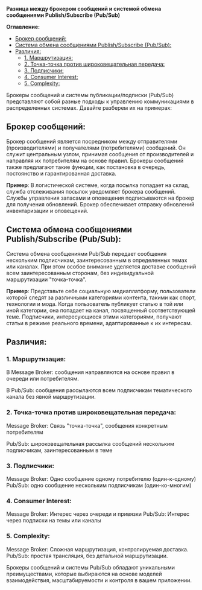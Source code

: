 **Разница между брокером сообщений и системой обмена сообщениями Publish/Subscribe (Pub/Sub)**

**Оглавление:**
- [Брокер сообщений:](#брокер-сообщений)
- [Система обмена сообщениями Publish/Subscribe (Pub/Sub):](#система-обмена-сообщениями-publishsubscribe-pubsub)
- [Различия:](#различия)
  - [1. Маршрутизация:](#1-маршрутизация)
  - [2. Точка-точка против широковещательная передача:](#2-точка-точка-против-широковещательная-передача)
  - [3. Подписчики:](#3-подписчики)
  - [4. Consumer Interest:](#4-consumer-interest)
  - [5. Complexity:](#5-complexity)

Брокеры сообщений и системы публикации/подписки (Pub/Sub) представляют собой разные подходы к управлению коммуникациями в распределенных системах. Давайте разберем их на примерах:

## Брокер сообщений:

Брокер сообщений является посредником между отправителями (производителями) и получателями (потребителями) сообщений. Он служит центральным узлом, принимая сообщения от производителей и направляя их потребителям на основе правил. Брокеры сообщений также предлагают такие функции, как постановка в очередь, постоянство и гарантированная доставка.

**Пример**:
В логистической системе, когда посылка попадает на склад, служба отслеживания посылок уведомляет брокера сообщений. Службы управления запасами и оповещения подписываются на брокер для получения обновлений. Брокер обеспечивает отправку обновлений инвентаризации и оповещений.

## Система обмена сообщениями Publish/Subscribe (Pub/Sub):

Система обмена сообщениями Pub/Sub передает сообщения нескольким подписчикам, заинтересованным в определенных темах или каналах. При этом особое внимание уделяется доставке сообщений всем заинтересованным сторонам, без индивидуальной маршрутизации "точка-точка".

**Пример**:
Представьте себе социальную медиаплатформу, пользователи которой следят за различными категориями контента, такими как спорт, технологии и мода. Когда пользователь публикует статью в той или иной категории, она попадает на канал, посвященный соответствующей теме. Подписчики, интересующиеся этими категориями, получают статьи в режиме реального времени, адаптированные к их интересам.

## Различия:

### 1. Маршрутизация:

В Message Broker: сообщения направляются на основе правил в очереди или потребителям.

В Pub/Sub: сообщения рассылаются всем подписчикам тематического канала без явной маршрутизации.

### 2. Точка-точка против широковещательная передача:

Message Broker: Связь "точка-точка", сообщения конкретным потребителям

Pub/Sub: широковещательная рассылка сообщений нескольким подписчикам, заинтересованным в теме

### 3. Подписчики:

Message Broker: Одно сообщение одному потребителю (один-к-одному)
Pub/Sub: одно сообщение нескольким подписчикам (один-ко-многим)

### 4. Consumer Interest:

Message Broker: Интерес через очереди и привязки
Pub/Sub: Интерес через подписки на темы или каналы

### 5. Complexity:

Message Broker: Сложная маршрутизация, контролируемая доставка.
Pub/Sub: простая трансляция, без детальной маршрутизации.

Брокеры сообщений и системы Pub/Sub обладают уникальными преимуществами, которые выбираются на основе моделей взаимодействия, масштабируемости и контроля в вашем приложении.